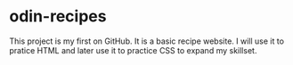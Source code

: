 # odin-recipes
This project is my first on GitHub. 
It is a basic recipe website.
I will use it to pratice HTML and later use it to practice CSS to expand my skillset. 
